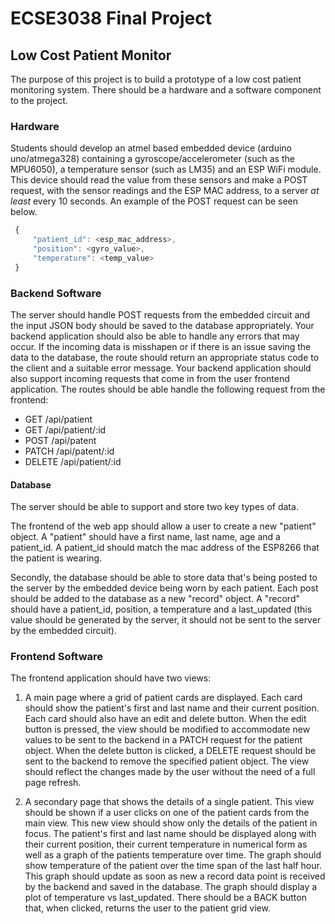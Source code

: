 # ECSE3038 Final Project
## Low Cost Patient Monitor
The purpose of this project is to build a prototype of a low cost patient monitoring system. There should be a hardware and a software component to the project.

### Hardware 
Students should develop an atmel based embedded device (arduino uno/atmega328) containing a gyroscope/accelerometer (such as the MPU6050), a temperature sensor (such as LM35) and an ESP WiFi module. This device should read the value from these sensors and make a POST request, with the sensor readings and the ESP MAC address, to a server *at least* every 10 seconds. An example of the POST request can be seen below.
```javascript
 {
     "patient_id": <esp_mac_address>,
     "position": <gyro_value>,
     "temperature": <temp_value>
 }
````

### Backend Software
The server should handle POST requests from the embedded circuit and the input JSON body should be saved to the database appropriately.  Your backend application should also be able to handle any errors that may occur. If the incoming data is misshapen or if there is an issue saving the data to the database, the route should return an appropriate status code to the client and a suitable error message.
Your backend application should also support incoming requests that come in from the user frontend application. The routes should be able handle the following request from the frontend:
* GET /api/patient
* GET /api/patient/:id
* POST /api/patent
* PATCH /api/patent/:id
* DELETE /api/patient/:id 
#### Database 
The server should be able to support and store two key types of data. 

The frontend of the web app should allow a user to create a new "patient" object. A "patient" should have a first name, last name, age and a patient_id. A patient_id should match the mac address of the ESP8266 that the patient is wearing. 

Secondly, the database should be able to store data that's being posted to the server by the embedded device being worn by each patient. Each post should be added to the database as a new "record" object. A "record" should have a patient_id, position, a temperature and a last_updated (this value should be generated by the server, it should not be sent to the server by the embedded circuit).

### Frontend Software
The frontend application should have two views:

1. A main page where a grid of patient cards are displayed. Each card should show the patient's first and last name and their current position. Each card should also have an edit and delete button. When the edit button is pressed, the view should be modified to accommodate new values to be sent to the backend in a PATCH request for the patient object. When the delete button is clicked, a DELETE request should be sent to the backend to remove the specified patient object. The view should reflect the changes made by the user without the need of a full page refresh.

2. A secondary page that shows the details of a single patient. This view should be shown if a user clicks on one of the patient cards from the main view. This new view should show only the details of the patient in focus. The patient's first and last name should be displayed along with their current position, their current temperature in numerical form as well as a graph of the patients temperature over time. The graph should show temperature of the patient over the time span of the last half hour. This graph should update as soon as new a record data point is received by the backend and saved in the database. The graph should display a plot of temperature vs last_updated. There should be a BACK button that, when clicked, returns the user to the patient grid view.
